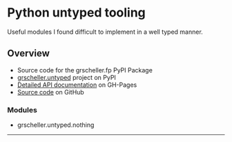 # Python untyped tooling

Useful modules I found difficult to implement in a well typed manner.

## Overview

* Source code for the grscheller.fp PyPI Package
* [grscheller.untyped][1] project on PyPI
* [Detailed API documentation][2] on GH-Pages
* [Source code][3] on GitHub

### Modules

* grscheller.untyped.nothing

---

[1]: https://pypi.org/project/grscheller.untyped/
[2]: https://grscheller.github.io/untyped/
[3]: https://github.com/grscheller/untyped/

